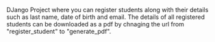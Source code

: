 DJango Project where you can register students along with their details such as last name, date of birth and email. The details of all registered students can be downloaded as a pdf by chnaging the url from "register_student" to "generate_pdf".
